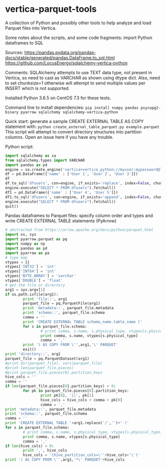 # vertica-parquet-tools
A collection of Python and possibly other tools to help analyze and load Parquet files into Vertica.

Some notes about the scripts, and some code fragments:
import Python dataframes to SQL

Sources:
https://pandas.pydata.org/pandas-docs/stable/generated/pandas.DataFrame.to_sql.html
https://github.com/LocusEnergy/sqlalchemy-vertica-python

Comments: SQLAlchemy attempts to use TEXT data type, not present in Vertica, so need to cast as VARCHAR as shown using dtype dict.
Also, need to set chunksize=1 otherwise will attempt to send multiple values per INSERT which is not supported.

Installed Python 3.6.5 on CentOS 7.3 for these tests.

Command line to install dependencies:
`pip install numpy pandas psycopg2-binary pyarrow sqlalchemy sqlalchemy-vertica-python`

Quick start: generate a sample CREATE EXTERNAL TABLE AS COPY statement with:
`python create_external_table_parquet.py example.parquet`
This script will attempt to convert directory structures into partition columns.  Open an issue here if you have any trouble.

Python script:
```python
import sqlalchemy as sa
from sqlalchemy.types import VARCHAR
import pandas as pd
engine = sa.create_engine('vertica+vertica_python://myuser:mypassword@localhost:5433/mydb')
df = pd.DataFrame({'name' : ['User 1', 'User 2', 'User 3']})
df
df.to_sql('dfusers', con=engine, if_exists='replace', index=False, chunksize=1, dtype={"name": VARCHAR()})
engine.execute("SELECT * FROM dfusers").fetchall()
df1 = pd.DataFrame({'name' : ['User 4', 'User 5']})
df1.to_sql('dfusers', con=engine, if_exists='append', index=False, chunksize=1, dtype={"name": VARCHAR()})
engine.execute("SELECT * FROM dfusers").fetchall()
quit()
```
Pandas dataframes to Parquet files: specify column order and types and write CREATE EXTERNAL TABLE statements
(PyArrow)
```python
# abstracted from https://arrow.apache.org/docs/python/parquet.html
import os, sys
import pyarrow.parquet as pq
import numpy as np
import pandas as pd
import pyarrow as pa
# type map
vtypes = {}
vtypes['INT32'] = 'int'
vtypes['INT64'] = 'int'
vtypes['BYTE_ARRAY'] = 'varchar'
vtypes['DOUBLE'] = 'float'
# get the file or directory
arg1 = sys.argv[1]
if os.path.isfile(arg1):
        print 'file::', arg1
        parquet_file = pq.ParquetFile(arg1)
        print 'metadata::', parquet_file.metadata
        print 'schema::', parquet_file.schema
        comma = ''
        print 'CREATE EXTERNAL TABLE schema_name.table_name ('
        for s in parquet_file.schema:
                # print comma, s.name, s.physical_type, vtypes[s.physical_type]
                print comma, s.name, vtypes[s.physical_type]
                comma = ','
        print ') AS COPY FROM \'',arg1,'\' PARQUET'
        exit()
print 'directory::', arg1
parquet_file = pq.ParquetDataset(arg1)
#print dir(parquet_file), vars(parquet_file)
#print len(parquet_file.pieces)
#print parquet_file.pieces[0].partition_keys
hive_cols = ''
comma = ''
if len(parquet_file.pieces[0].partition_keys) > 0:
        for pk in parquet_file.pieces[0].partition_keys:
                print pk[0], '||', pk[1]
                hive_cols = hive_cols + comma + pk[0]
                comma = ','
print 'metadata::', parquet_file.metadata
print 'schema::', parquet_file.schema
comma = ''
print 'CREATE EXTERNAL TABLE '+arg1.replace('/','')+' ('
for s in parquet_file.schema:
        # print comma, s.name, s.physical_type, vtypes[s.physical_type]
        print comma, s.name, vtypes[s.physical_type]
        comma = ','
if len(hive_cols) > 0:
        print ',', hive_cols
        hive_cols = '(hive_partition_cols=\''+hive_cols+'\')'
print ') AS COPY FROM \'',arg1,'*\' PARQUET'+hive_cols
```
